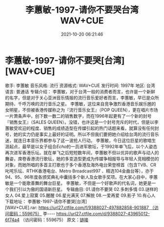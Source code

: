 ﻿---
title: 李蕙敏-1997-请你不要哭台湾WAV+CUE
date: 2021-10-20 06:21:46
categories: WAV车载音乐、镜像
tags: 华语中文
---
# 李蕙敏-1997-请你不要哭[台湾][WAV+CUE]

歌手: 李蕙敏
音乐风格: 流行
资源格式: WAV+CUE
发行时间: 1997年
地区: 台湾
语言: 普通话
专辑介绍：
李蕙敏，对于台湾一般的消费者而言，也许是一个新鲜的名字，但是对于关心亚洲音乐情报的流行音乐爱好者而言，李蕙敏，早已是众所期待、千呼万唤的流行音乐之星。
李蕙敏，这位来自竞争激烈香港音乐娱乐圈的女明星，不但被香港传媒称之为『流行音乐女王』（POP
QUEEN），更在唱片市场一片萧条声中，创下数一数二的销售数字，而在1996年起更有了一个新的封号『销售女王』（SALES
QUEEN）。没错，也许这是一个封号充斥的时代，但是以李蕙敏受欢迎的程度、销售的成绩造型在传媒引起的热门话题来看，就算没有任何封号，她的实力仍是事实上最好的证明。所以不但我们要把她介绍给台湾的流行音乐迷，就连日本音乐界都参与了这一波抢人行动。
李蕙敏，今日这位巨星的歌唱生涯起点，最早是以女子组合*Echo*的一员进军歌坛，于1992年单飞后，以个人姿态再次进军香港乐坛。就在单飞之后短短数年间，李蕙敏不但以优异的歌声与动人的舞姿，席卷香港流行歌坛，她的多变造型更成为传媒争相报导与年轻人竞相模仿的对象，而她所唱的多首主打歌也于多个香港及海外电台荣登榜首（包含TVB、CR叱咤乐坛、RTHK香港电台、Metro
Broadcast997
、精选104金曲台等），亦于94、95、96年度各颁奖典礼中囊括多个新人及女歌手奖项。在大家心目中，李蕙敏是一个能歌善舞的舞台巨星。
李蕙敏，不但是一个好歌声的代名词，她更是一个我们引以为傲的国语新巨星。
专辑曲目:
01.请你不要哭
02.多刺多情
03.谜样的女人
04.爱上寂寞
05.醒醒
06.星光满天
07.解脱
08.一爱再爱
09.影子
10.有心人
下载地址：
李蕙敏-1997-请你不要哭[台湾][WAV+CUE].rar: https://url27.ctfile.com/f/9388027-497882858-901887 （访问密码：559675）
李----
https://url27.ctfile.com/d/9388027-43965012-6f74a4
（访问密码：559675）
原文：[链接](https://blog.sina.com.cn/s/blog_1647c7e7601030uiq.html)